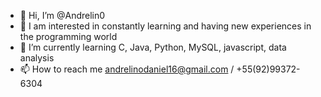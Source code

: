 - 👋 Hi, I’m @Andrelin0
- 👀 I am interested in constantly learning and having new experiences in the programming world
- 🌱 I’m currently learning C, Java, Python, MySQL, javascript, data analysis
- 📫 How to reach me andrelinodaniel16@gmail.com / +55(92)99372-6304

<!---
Andrelin0/Andrelin0 is a ✨ special ✨ repository because its `README.md` (this file) appears on your GitHub profile.
You can click the Preview link to take a look at your changes.
--->


